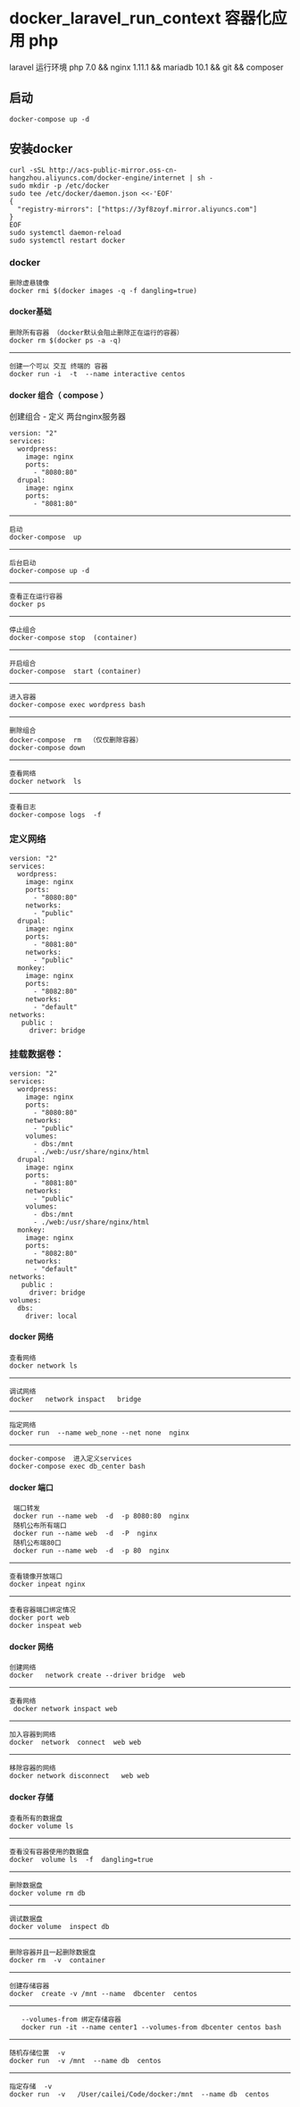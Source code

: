 # docker_laravel_run_context  容器化应用 php
laravel 运行环境 php 7.0 && nginx 1.11.1 &&  mariadb 10.1  && git && composer

##  启动

	docker-compose up -d

## 安装docker


	curl -sSL http://acs-public-mirror.oss-cn-hangzhou.aliyuncs.com/docker-engine/internet | sh -
	sudo mkdir -p /etc/docker
	sudo tee /etc/docker/daemon.json <<-'EOF'
	{
	  "registry-mirrors": ["https://3yf8zoyf.mirror.aliyuncs.com"]
	}
	EOF
	sudo systemctl daemon-reload
	sudo systemctl restart docker


### docker

	删除虚悬镜像
	docker rmi $(docker images -q -f dangling=true)

#### docker基础

	删除所有容器 （docker默认会阻止删除正在运行的容器）
	docker rm $(docker ps -a -q)

---

	创建一个可以 交互 终端的 容器
	docker run -i  -t  --name interactive centos

####  docker  组合（ compose ）


创建组合  - 定义 两台nginx服务器

	version: "2"
	services:
	  wordpress:
	    image: nginx
	    ports:
	      - "8080:80"
	  drupal:
	    image: nginx
	    ports:
	      - "8081:80"


---

	启动
	docker-compose  up

---

	后台启动
	docker-compose up -d

---

	查看正在运行容器
	docker ps

---

	停止组合
	docker-compose stop  (container)

---

	开启组合
	docker-compose  start (container)

---

	进入容器
	docker-compose exec wordpress bash

---

	删除组合
	docker-compose  rm  （仅仅删除容器）
	docker-compose down

---

	查看网络
	docker network  ls

---

	查看日志
	docker-compose logs  -f




### 定义网络


	version: "2"
	services:
	  wordpress:
	    image: nginx
	    ports:
	      - "8080:80"
	    networks:
	      - "public"
	  drupal:
	    image: nginx
	    ports:
	      - "8081:80"
	    networks:
	      - "public"
	  monkey:
	    image: nginx
	    ports:
	      - "8082:80"
	    networks:
	      - "default"
	networks:
	   public :
	     driver: bridge


### 挂载数据卷：



	version: "2"
	services:
	  wordpress:
	    image: nginx
	    ports:
	      - "8080:80"
	    networks:
	      - "public"
	    volumes:
	      - dbs:/mnt
	      - ./web:/usr/share/nginx/html
	  drupal:
	    image: nginx
	    ports:
	      - "8081:80"
	    networks:
	      - "public"
	    volumes:
	      - dbs:/mnt
	      - ./web:/usr/share/nginx/html
	  monkey:
	    image: nginx
	    ports:
	      - "8082:80"
	    networks:
	      - "default"
	networks:
	   public :
	     driver: bridge
	volumes:
	  dbs:
	    driver: local


####  docker  网络


	查看网络
	docker network ls

---

	调试网络
	docker   network inspact   bridge

 ---

	指定网络
	docker run  --name web_none --net none  nginx  

---

	docker-compose  进入定义services
	docker-compose exec db_center bash

#### docker 端口

	 端口转发
	 docker run --name web  -d  -p 8080:80  nginx  
	 随机公布所有端口
	 docker run --name web  -d  -P  nginx
	 随机公布端80口
	 docker run --name web  -d  -p 80  nginx


---

	查看镜像开放端口
	docker inpeat nginx

---

	查看容器端口绑定情况
	docker port web
	docker inspeat web


####   docker 网络

	创建网络
	docker   network create --driver bridge  web  

---

	查看网络
	 docker network inspact web

---

	加入容器到网络
	docker  network  connect  web web

---

	移除容器的网络
	docker network disconnect   web web

#### docker 存储


	查看所有的数据盘
	docker volume ls

---

	查看没有容器使用的数据盘
	docker  volume ls  -f  dangling=true

---


	删除数据盘
	docker volume rm db

---

	调试数据盘
	docker volume  inspect db

---

	删除容器并且一起删除数据盘
	docker rm  -v  container

---

	创建存储容器
	docker  create -v /mnt --name  dbcenter  centos

---

	   --volumes-from 绑定存储容器
	   docker run -it --name center1 --volumes-from dbcenter centos bash

---

	随机存储位置  -v
	docker run  -v /mnt  --name db  centos

---

	指定存储  -v
	docker run  -v   /User/cailei/Code/docker:/mnt  --name db  centos
